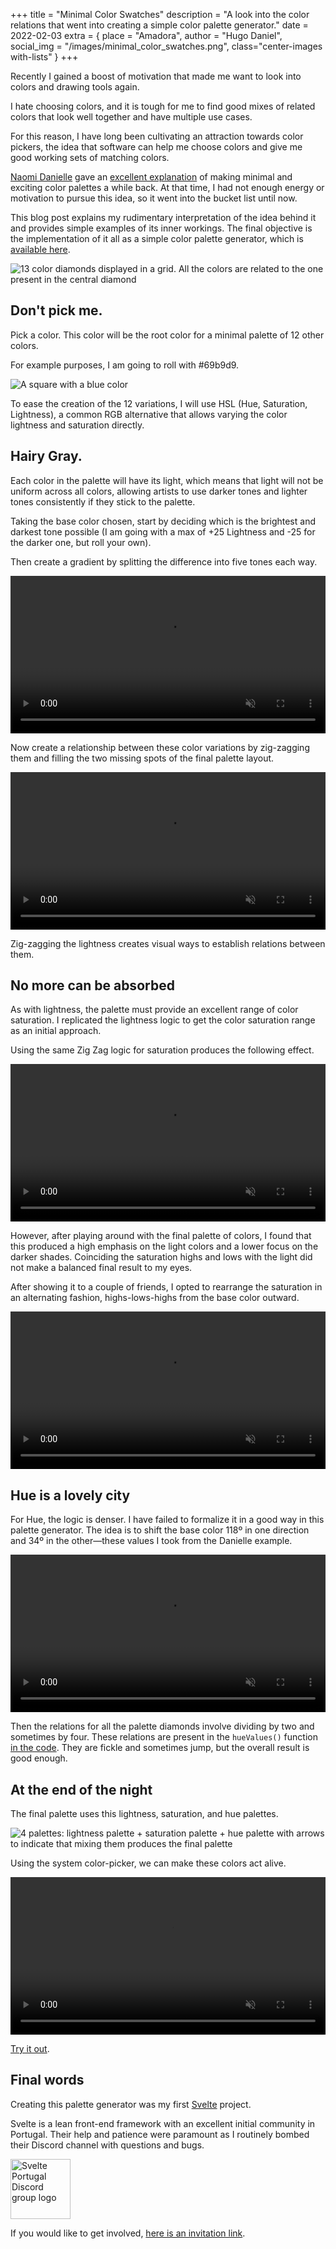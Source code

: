 +++
title = "Minimal Color Swatches"
description = "A look into the color relations that went into creating a simple color palette generator."
date = 2022-02-03
extra = { place = "Amadora", author = "Hugo Daniel", social_img = "/images/minimal_color_swatches.png", class="center-images with-lists" }
+++

Recently I gained a boost of motivation that made me want to look into colors and drawing tools again.

I hate choosing colors, and it is tough for me to find good mixes of related colors that look well together and have multiple use cases. 

For this reason, I have long been cultivating an attraction towards color pickers, the idea that software can help me choose colors and give me good working sets of matching colors.

[Naomi Danielle](https://twitter.com/ndchristie) gave an [excellent explanation](https://twitter.com/ndchristie/status/1382134093731794948) of making minimal and exciting color palettes a while back. At that time, I had not enough energy or motivation to pursue this idea, so it went into the bucket list until now.

This blog post explains my rudimentary interpretation of the idea behind it and provides simple examples of its inner workings. The final objective is the implementation of it all as a simple color palette generator, which is [available here](https://svelte.dev/repl/d92223f84088414da98cce78f3ab382a?version=3.46.3).

![13 color diamonds displayed in a grid. All the colors are related to the one present in the central diamond ](/images/final_palette.png)

## Don't pick me.

Pick a color. This color will be the root color for a minimal palette of 12 other colors. 

For example purposes, I am going to roll with #69b9d9.

![A square with a blue color](/images/color_picked.png "#69b9d9")

To ease the creation of the 12 variations, I will use HSL (Hue, Saturation, Lightness), a common RGB alternative that allows varying the color lightness and saturation directly.

## Hairy Gray. 

Each color in the palette will have its light, which means that light will not be uniform across all colors, allowing artists to use darker tones and lighter tones consistently if they stick to the palette.

Taking the base color chosen, start by deciding which is the brightest and darkest tone possible (I am going with a max of +25 Lightness and -25 for the darker one, but roll your own).

Then create a gradient by splitting the difference into five tones each way.

<video autoplay="autoplay" muted loop preload width="100%">
  <source src="/videos/gradient_light.webm" type="video/webm">
  <source src="/videos/gradient_light.mp4" type="video/mp4">
</video>

Now create a relationship between these color variations by zig-zagging them and filling the two missing spots of the final palette layout. 

<video autoplay="autoplay" muted loop preload width="100%">
  <source src="/videos/zig_zag_light.webm" type="video/webm">
  <source src="/videos/zig_zag_light.mp4" type="video/mp4">
</video>

Zig-zagging the lightness creates visual ways to establish relations between them. 

## No more can be absorbed

As with lightness, the palette must provide an excellent range of color saturation. I replicated the lightness logic to get the color saturation range as an initial approach.

Using the same Zig Zag logic for saturation produces the following effect.

<video autoplay="autoplay" muted loop preload width="100%">
  <source src="/videos/zig_zag_saturation.webm" type="video/webm">
  <source src="/videos/zig_zag_saturation.mp4" type="video/mp4">
</video>

However, after playing around with the final palette of colors, I found that this produced a high emphasis on the light colors and a lower focus on the darker shades. Coinciding the saturation highs and lows with the light did not make a balanced final result to my eyes.

After showing it to a couple of friends, I opted to rearrange the saturation in an alternating fashion, highs-lows-highs from the base color outward.

<video autoplay="autoplay" muted loop preload width="100%">
  <source src="/videos/checker_saturation.webm" type="video/webm">
  <source src="/videos/checker_saturation.mp4" type="video/mp4">
</video>

## Hue is a lovely city

For Hue, the logic is denser. I have failed to formalize it in a good way in this palette generator. The idea is to shift the base color 118º in one direction and 34º in the other—these values I took from the Danielle example.

<video autoplay="autoplay" muted loop preload width="100%">
  <source src="/videos/hue_diff.webm" type="video/webm">
  <source src="/videos/hue_diff.mp4" type="video/mp4">
</video>

Then the relations for all the palette diamonds involve dividing by two and sometimes by four. These relations are present in the `hueValues()` function [in the code](https://svelte.dev/repl/d92223f84088414da98cce78f3ab382a?version=3.46.3). They are fickle and sometimes jump, but the overall result is good enough.


## At the end of the night

The final palette uses this lightness, saturation, and hue palettes.

![4 palettes: lightness palette + saturation palette + hue palette with arrows to indicate that mixing them produces the final palette ](/images/swatches_mix.png "H+S+L")

Using the system color-picker, we can make these colors act alive.

<video autoplay="autoplay" muted loop preload width="100%">
  <source src="/videos/swatches_final.webm" type="video/webm">
  <source src="/videos/swatches_final.mp4" type="video/mp4">
</video>

[Try it out](https://svelte.dev/repl/d92223f84088414da98cce78f3ab382a?version=3.46.3).


## Final words

Creating this palette generator was my first [Svelte](https://svelte.dev/) project.

Svelte is a lean front-end framework with an excellent initial community in Portugal.
Their help and patience were paramount as I routinely bombed their Discord channel with questions and bugs.

<img src=/images/svelte_portugal.svg width=96 alt="Svelte Portugal Discord group logo"/>

If you would like to get involved, [here is an invitation link](https://discord.gg/fCT57QzmJV).

